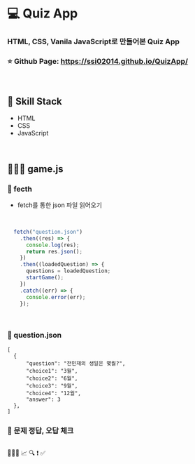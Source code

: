 # 💻 Quiz App
### HTML, CSS, Vanila JavaScript로 만들어본 Quiz App
### ⭐ Github Page: https://ssi02014.github.io/QuizApp/
<br />

## 🔖 Skill Stack
- HTML
- CSS
- JavaScript

<br />

## 👨🏻‍💻 game.js
### 🏃 fecth
- fetch를 통한 json 파일 읽어오기

<br />

```js
  fetch("question.json")
    .then((res) => {
      console.log(res);
      return res.json();
    })
    .then((loadedQuestion) => {
      questions = loadedQuestion;
      startGame();
    })
    .catch((err) => {
      console.error(err);
    });
```

<br />

### 🏃 question.json

```
[
  {
      "question": "전민재의 생일은 몇월?",
      "choice1": "3월",
      "choice2": "6월",
      "choice3": "9월",
      "choice4": "12월",
      "answer": 3
  },
]
```

### 🏃 문제 정답, 오답 체크

```js
```


👨🏻‍💻 
📈
🔍
❗
✅